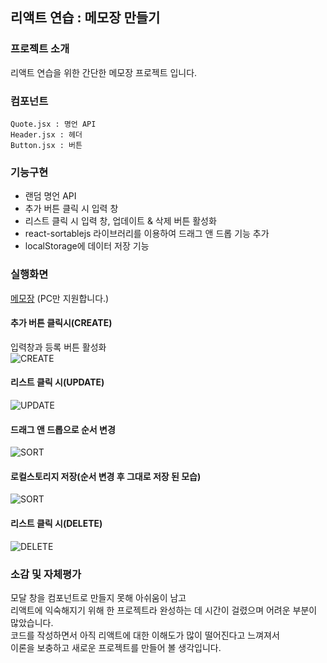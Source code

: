 ## 리액트 연습 : 메모장 만들기
### 프로젝트 소개
리액트 연습을 위한 간단한 메모장 프로젝트 입니다.
### 컴포넌트
```
Quote.jsx : 명언 API
Header.jsx : 헤더
Button.jsx : 버튼
```
### 기능구현
- 랜덤 명언 API
- 추가 버튼 클릭 시 입력 창
- 리스트 클릭 시 입력 창, 업데이트 & 삭제 버튼 활성화
- react-sortablejs 라이브러리를 이용하여 드래그 앤 드롭 기능 추가
- localStorage에 데이터 저장 기능
### 실행화면
[메모장](https://singular-jelly-e99f89.netlify.app/) (PC만 지원합니다.) 
#### 추가 버튼 클릭시(CREATE)
입력창과 등록 버튼 활성화  
![CREATE](https://github.com/koinoniays2/NotePad-prj/assets/150204668/e1178136-88b1-423d-a6b0-045dfff9176f)
#### 리스트 클릭 시(UPDATE)
![UPDATE](https://github.com/koinoniays2/NotePad-prj/assets/150204668/1f3f56b5-499a-4bfc-8861-b2016d429001)
#### 드래그 앤 드롭으로 순서 변경
![SORT](https://github.com/koinoniays2/NotePad-prj/assets/150204668/be721cdb-3420-47a3-a006-7836d134a376)  
#### 로컬스토리지 저장(순서 변경 후 그대로 저장 된 모습)
![SORT](https://github.com/koinoniays2/NotePad-prj/assets/150204668/ecc5e9d8-e89e-48a6-8516-7bf0cecfb0aa)
#### 리스트 클릭 시(DELETE)
![DELETE](https://github.com/koinoniays2/NotePad-prj/assets/150204668/3036983f-dd81-4a78-90b7-54c6df296259)
### 소감 및 자체평가
모달 창을 컴포넌트로 만들지 못해 아쉬움이 남고  
리액트에 익숙해지기 위해 한 프로젝트라 완성하는 데 시간이 걸렸으며 어려운 부분이 많았습니다.  
코드를 작성하면서 아직 리액트에 대한 이해도가 많이 떨어진다고 느껴져서  
이론을 보충하고 새로운 프로젝트를 만들어 볼 생각입니다.

<!-- 예외처리 방법 참고 : https://velog.io/@dom_hxrdy/React-fetch%ED%96%88%EC%9D%84-%EB%95%8C-%EC%98%88%EC%99%B8%EC%B2%98%EB%A6%AC%ED%95%98%EA%B8%B0 -->
